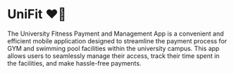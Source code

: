 # UniFit ❤️💚
The University Fitness Payment and Management App is a convenient and efficient mobile application designed to streamline the payment process for GYM and swimming pool facilities within the university campus. This app allows users to seamlessly manage their access, track their time spent in the facilities, and make hassle-free payments.
